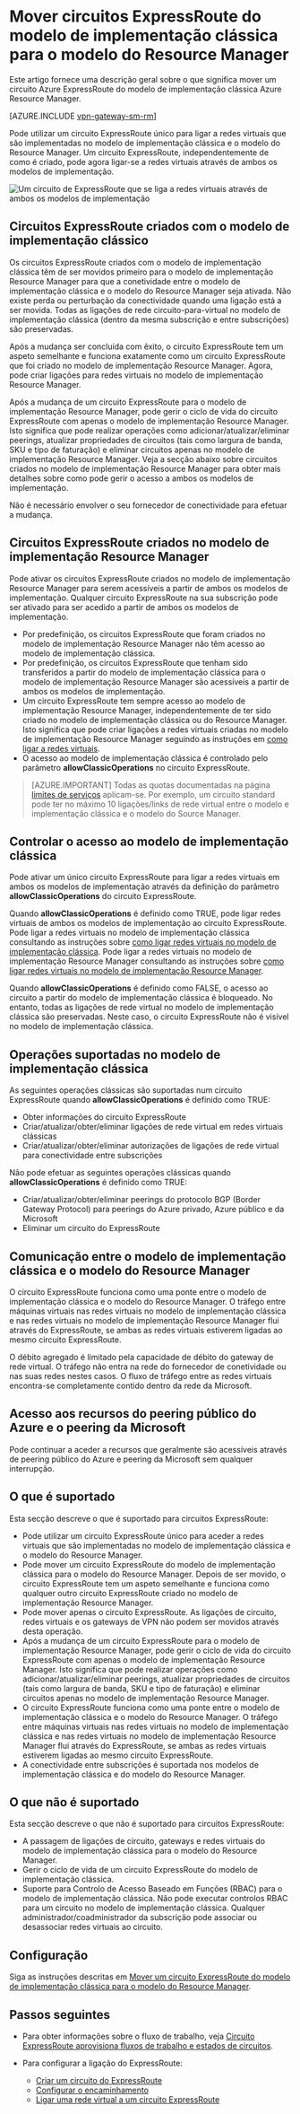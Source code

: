 <properties
   pageTitle="Mover circuitos ExpressRoute do clássico para o Resource Manager | Microsoft Azure"
   description="Esta página fornece uma descrição geral sobre o que precisa de saber sobre o bridging entre o modelo de implementação clássica e o modelo Resource Manager."
   documentationCenter="na"
   services="expressroute"
   authors="ganesr"
   manager="carmonm"
   editor=""/>
<tags
   ms.service="expressroute"
   ms.devlang="na"
   ms.topic="get-started-article"
   ms.tgt_pltfrm="na"
   ms.workload="infrastructure-services"
   ms.date="06/20/2016"
   ms.author="ganesr"/>

# Mover circuitos ExpressRoute do modelo de implementação clássica para o modelo do Resource Manager

Este artigo fornece uma descrição geral sobre o que significa mover um circuito Azure ExpressRoute do modelo de implementação clássica Azure Resource Manager.

[AZURE.INCLUDE [vpn-gateway-sm-rm](../../includes/vpn-gateway-classic-rm-include.md)]

Pode utilizar um circuito ExpressRoute único para ligar a redes virtuais que são implementadas no modelo de implementação clássica e o modelo do Resource Manager. Um circuito ExpressRoute, independentemente de como é criado, pode agora ligar-se a redes virtuais através de ambos os modelos de implementação.

![Um circuito de ExpressRoute que se liga a redes virtuais através de ambos os modelos de implementação](./media/expressroute-move/expressroute-move-1.png)

## Circuitos ExpressRoute criados com o modelo de implementação clássico

Os circuitos ExpressRoute criados com o modelo de implementação clássica têm de ser movidos primeiro para o modelo de implementação Resource Manager para que a conetividade entre o modelo de implementação clássica e o modelo do Resource Manager seja ativada. Não existe perda ou perturbação da conectividade quando uma ligação está a ser movida. Todas as ligações de rede circuito-para-virtual no modelo de implementação clássica (dentro da mesma subscrição e entre subscrições) são preservadas.

Após a mudança ser concluída com êxito, o circuito ExpressRoute tem um aspeto semelhante e funciona exatamente como um circuito ExpressRoute que foi criado no modelo de implementação Resource Manager. Agora, pode criar ligações para redes virtuais no modelo de implementação Resource Manager.

Após a mudança de um circuito ExpressRoute para o modelo de implementação Resource Manager, pode gerir o ciclo de vida do circuito ExpressRoute com apenas o modelo de implementação Resource Manager. Isto significa que pode realizar operações como adicionar/atualizar/eliminar peerings, atualizar propriedades de circuitos (tais como largura de banda, SKU e tipo de faturação) e eliminar circuitos apenas no modelo de implementação Resource Manager. Veja a secção abaixo sobre circuitos criados no modelo de implementação Resource Manager para obter mais detalhes sobre como pode gerir o acesso a ambos os modelos de implementação.

Não é necessário envolver o seu fornecedor de conectividade para efetuar a mudança.

## Circuitos ExpressRoute criados no modelo de implementação Resource Manager

Pode ativar os circuitos ExpressRoute criados no modelo de implementação Resource Manager para serem acessíveis a partir de ambos os modelos de implementação. Qualquer circuito ExpressRoute na sua subscrição pode ser ativado para ser acedido a partir de ambos os modelos de implementação.

- Por predefinição, os circuitos ExpressRoute que foram criados no modelo de implementação Resource Manager não têm acesso ao modelo de implementação clássica.
- Por predefinição, os circuitos ExpressRoute que tenham sido transferidos a partir do modelo de implementação clássica para o modelo de implementação Resource Manager são acessíveis a partir de ambos os modelos de implementação.
- Um circuito ExpressRoute tem sempre acesso ao modelo de implementação Resource Manager, independentemente de ter sido criado no modelo de implementação clássica ou do Resource Manager. Isto significa que pode criar ligações a redes virtuais criadas no modelo de implementação Resource Manager seguindo as instruções em [como ligar a redes virtuais](expressroute-howto-linkvnet-arm.md).
- O acesso ao modelo de implementação clássica é controlado pelo parâmetro **allowClassicOperations** no circuito ExpressRoute.

>[AZURE.IMPORTANT] Todas as quotas documentadas na página [limites de serviços](../azure-subscription-service-limits.md) aplicam-se. Por exemplo, um circuito standard pode ter no máximo 10 ligações/links de rede virtual entre o modelo e implementação clássica e o modelo do Source Manager.


## Controlar o acesso ao modelo de implementação clássica

Pode ativar um único circuito ExpressRoute para ligar a redes virtuais em ambos os modelos de implementação através da definição do parâmetro **allowClassicOperations** do circuito ExpressRoute.

Quando **allowClassicOperations** é definido como TRUE, pode ligar redes virtuais de ambos os modelos de implementação ao circuito ExpressRoute. Pode ligar a redes virtuais no modelo de implementação clássica consultando as instruções sobre [como ligar redes virtuais no modelo de implementação clássica](expressroute-howto-linkvnet-classic.md). Pode ligar a redes virtuais no modelo de implementação Resource Manager consultando as instruções sobre [como ligar redes virtuais no modelo de implementação Resource Manager](expressroute-howto-linkvnet-arm.md).

Quando **allowClassicOperations** é definido como FALSE, o acesso ao circuito a partir do modelo de implementação clássica é bloqueado. No entanto, todas as ligações de rede virtual no modelo de implementação clássica são preservadas. Neste caso, o circuito ExpressRoute não é visível no modelo de implementação clássica.

## Operações suportadas no modelo de implementação clássica

As seguintes operações clássicas são suportadas num circuito ExpressRoute quando **allowClassicOperations** é definido como TRUE:

 - Obter informações do circuito ExpressRoute
 - Criar/atualizar/obter/eliminar ligações de rede virtual em redes virtuais clássicas
 - Criar/atualizar/obter/eliminar autorizações de ligações de rede virtual para conectividade entre subscrições

Não pode efetuar as seguintes operações clássicas quando **allowClassicOperations** é definido como TRUE:

 - Criar/atualizar/obter/eliminar peerings do protocolo BGP (Border Gateway Protocol) para peerings do Azure privado, Azure público e da Microsoft
 - Eliminar um circuito do ExpressRoute

## Comunicação entre o modelo de implementação clássica e o modelo do Resource Manager

O circuito ExpressRoute funciona como uma ponte entre o modelo de implementação clássica e o modelo do Resource Manager. O tráfego entre máquinas virtuais nas redes virtuais no modelo de implementação clássica e nas redes virtuais no modelo de implementação Resource Manager flui através do ExpressRoute, se ambas as redes virtuais estiverem ligadas ao mesmo circuito ExpressRoute.

O débito agregado é limitado pela capacidade de débito do gateway de rede virtual. O tráfego não entra na rede do fornecedor de conetividade ou nas suas redes nestes casos. O fluxo de tráfego entre as redes virtuais encontra-se completamente contido dentro da rede da Microsoft.

## Acesso aos recursos do peering público do Azure e o peering da Microsoft

Pode continuar a aceder a recursos que geralmente são acessíveis através de peering público do Azure e peering da Microsoft sem qualquer interrupção.  

## O que é suportado

Esta secção descreve o que é suportado para circuitos ExpressRoute:

 - Pode utilizar um circuito ExpressRoute único para aceder a redes virtuais que são implementadas no modelo de implementação clássica e o modelo do Resource Manager.
 - Pode mover um circuito ExpressRoute do modelo de implementação clássica para o modelo do Resource Manager. Depois de ser movido, o circuito ExpressRoute tem um aspeto semelhante e funciona como qualquer outro circuito ExpressRoute criado no modelo de implementação Resource Manager.
 - Pode mover apenas o circuito ExpressRoute. As ligações de circuito, redes virtuais e os gateways de VPN não podem ser movidos através desta operação.
 - Após a mudança de um circuito ExpressRoute para o modelo de implementação Resource Manager, pode gerir o ciclo de vida do circuito ExpressRoute com apenas o modelo de implementação Resource Manager. Isto significa que pode realizar operações como adicionar/atualizar/eliminar peerings, atualizar propriedades de circuitos (tais como largura de banda, SKU e tipo de faturação) e eliminar circuitos apenas no modelo de implementação Resource Manager.
 - O circuito ExpressRoute funciona como uma ponte entre o modelo de implementação clássica e o modelo do Resource Manager. O tráfego entre máquinas virtuais nas redes virtuais no modelo de implementação clássica e nas redes virtuais no modelo de implementação Resource Manager flui através do ExpressRoute, se ambas as redes virtuais estiverem ligadas ao mesmo circuito ExpressRoute.
 - A conectividade entre subscrições é suportada nos modelos de implementação clássica e do modelo do Resource Manager.

## O que não é suportado

Esta secção descreve o que não é suportado para circuitos ExpressRoute:

 - A passagem de ligações de circuito, gateways e redes virtuais do modelo de implementação clássica para o modelo do Resource Manager.
 - Gerir o ciclo de vida de um circuito ExpressRoute do modelo de implementação clássica.
 - Suporte para Controlo de Acesso Baseado em Funções (RBAC) para o modelo de implementação clássica. Não pode executar controlos RBAC para um circuito no modelo de implementação clássica. Qualquer administrador/coadministrador da subscrição pode associar ou desassociar redes virtuais ao circuito.

## Configuração

Siga as instruções descritas em [Mover um circuito ExpressRoute do modelo de implementação clássica para o modelo do Resource Manager](expressroute-howto-move-arm.md).

## Passos seguintes

- Para obter informações sobre o fluxo de trabalho, veja [Circuito ExpressRoute aprovisiona fluxos de trabalho e estados de circuitos](expressroute-workflows.md).
- Para configurar a ligação do ExpressRoute:

    - [Criar um circuito do ExpressRoute](expressroute-howto-circuit-arm.md)
    - [Configurar o encaminhamento](expressroute-howto-routing-arm.md)
    - [Ligar uma rede virtual a um circuito ExpressRoute](expressroute-howto-linkvnet-arm.md)



<!--HONumber=Aug16_HO1-->



